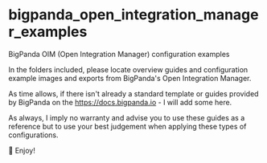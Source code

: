 # bigpanda_open_integration_manager_examples


BigPanda OIM (Open Integration Manager) configuration examples


In the folders included, please locate overview guides and configuration example images and exports from BigPanda's Open Integration Manager. 

As time allows, if there isn't already a standard template or guides provided by BigPanda on the https://docs.bigpanda.io - I will add some here.

As always, I imply no warranty and advise you to use these guides as a reference but to use your best judgement when applying these types of configurations.  

🧠 Enjoy!
